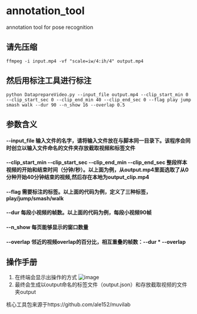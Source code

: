# annotation_tool
annotation tool for pose recognition

## 请先压缩

```
ffmpeg -i input.mp4 -vf "scale=iw/4:ih/4" output.mp4
```

## 然后用标注工具进行标注

```
python DataprepareVideo.py --input_file output.mp4 --clip_start_min 0 --clip_start_sec 0 --clip_end_min 40 --clip_end_sec 0 --flag play jump smash walk --dur 90 --n_show 16 --overlap 0.5
```

## 参数含义

#### --input_file 输入文件的名字，请将输入文件放在与脚本同一目录下。该程序会同时创立以输入文件命名的文件夹存放截取视频和标签文件
#### --clip_start_min --clip_start_sec --clip_end_min --clip_end_sec 整段样本视频的开始和结束时间（分钟/秒）。以上面为例，从output.mp4里面选取了从0分种开始40分钟结束的视频,然后存在本地为output_clip.mp4
#### --flag 需要标注的标签。以上面的代码为例，定义了三种标签，play/jump/smash/walk
#### --dur 每段小视频的帧数。以上面的代码为例，每段小视频90帧
#### --n_show 每页能够显示的窗口数量
#### --overlap 邻近的视频overlap的百分比，相互重叠的帧数：--dur * --overlap

## 操作手册

1. 在终端会显示出操作的方式
![image](https://github.com/oilpig/annotation_tool/raw/master/images/operate.jpg)
2. 最终会生成以output命名的标签文件（output.json）和存放截取视频的文件夹output

核心工具包来源于https://github.com/ale152/muvilab

